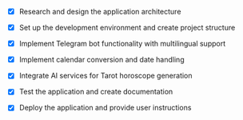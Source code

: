 - [x] Research and design the application architecture
- [x] Set up the development environment and create project structure
- [x] Implement Telegram bot functionality with multilingual support
- [x] Implement calendar conversion and date handling
- [x] Integrate AI services for Tarot horoscope generation
- [x] Test the application and create documentation
- [x] Deploy the application and provide user instructions


